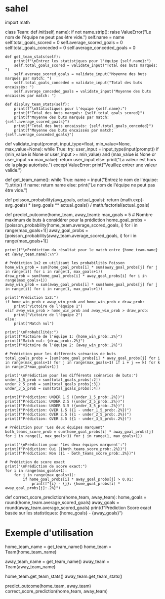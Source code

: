# sahel
import math

class Team:
    def _init_(self, name):
        if not name.strip():
            raise ValueError("Le nom de l'équipe ne peut pas être vide.")
        self.name = name
        self.total_goals_scored = 0
        self.average_scored_goals = 0
        self.total_goals_conceded = 0
        self.average_conceded_goals = 0

    def get_team_stats(self):
        print(f"\nEntrez les statistiques pour l'équipe {self.name}:")
        self.total_goals_scored = validate_input("Total des buts marqués: ")
        self.average_scored_goals = validate_input("Moyenne des buts marqués par match: ")
        self.total_goals_conceded = validate_input("Total des buts encaissés: ")
        self.average_conceded_goals = validate_input("Moyenne des buts encaissés par match: ")

    def display_team_stats(self):
        print(f"\nStatistiques pour l'équipe {self.name}:")
        print(f"Total des buts marqués: {self.total_goals_scored}")
        print(f"Moyenne des buts marqués par match: {self.average_scored_goals}")
        print(f"Total des buts encaissés: {self.total_goals_conceded}")
        print(f"Moyenne des buts encaissés par match: {self.average_conceded_goals}")

def validate_input(prompt, input_type=float, min_value=None, max_value=None):
    while True:
        try:
            user_input = input_type(input(prompt))
            if (min_value is None or user_input >= min_value) and (max_value is None or user_input <= max_value):
                return user_input
            else:
                print("La valeur est hors de la plage autorisée.")
        except ValueError:
            print("Veuillez entrer une valeur valide.")

def get_team_name():
    while True:
        name = input("Entrez le nom de l'équipe: ").strip()
        if name:
            return name
        else:
            print("Le nom de l'équipe ne peut pas être vide.")

def poisson_probability(avg_goals, actual_goals):
    return (math.exp(-avg_goals) * (avg_goals ** actual_goals)) / math.factorial(actual_goals)

def predict_outcome(home_team, away_team):
    max_goals = 5  # Nombre maximum de buts à considérer pour la prédiction
    home_goal_probs = [poisson_probability(home_team.average_scored_goals, i) for i in range(max_goals+1)]
    away_goal_probs = [poisson_probability(away_team.average_scored_goals, i) for i in range(max_goals+1)]

    print(f"\nPrédiction du résultat pour le match entre {home_team.name} et {away_team.name}:\n")

    # Prédiction 1x2 en utilisant les probabilités Poisson
    home_win_prob = sum(home_goal_probs[i] * sum(away_goal_probs[j] for j in range(i)) for i in range(1, max_goals+1))
    draw_prob = sum(home_goal_probs[i] * away_goal_probs[i] for i in range(max_goals+1))
    away_win_prob = sum(away_goal_probs[i] * sum(home_goal_probs[j] for j in range(i)) for i in range(1, max_goals+1))

    print("Prédiction 1x2:")
    if home_win_prob > away_win_prob and home_win_prob > draw_prob:
        print("Victoire de l'équipe 1")
    elif away_win_prob > home_win_prob and away_win_prob > draw_prob:
        print("Victoire de l'équipe 2")
    else:
        print("Match nul")

    print("\nProbabilités:")
    print(f"Victoire de l'équipe 1: {home_win_prob:.2%}")
    print(f"Match nul: {draw_prob:.2%}")
    print(f"Victoire de l'équipe 2: {away_win_prob:.2%}")

    # Prédiction pour les différents scénarios de buts
    total_goals_probs = [sum(home_goal_probs[i] * away_goal_probs[j] for i in range(max_goals+1) for j in range(max_goals+1) if i + j == k) for k in range(2*max_goals+1)]

    print("\nPrédiction pour les différents scénarios de buts:")
    under_1_5_prob = sum(total_goals_probs[:2])
    under_2_5_prob = sum(total_goals_probs[:3])
    under_3_5_prob = sum(total_goals_probs[:4])

    print(f"Prédiction: UNDER 1.5 ({under_1_5_prob:.2%})")
    print(f"Prédiction: UNDER 2.5 ({under_2_5_prob:.2%})")
    print(f"Prédiction: UNDER 3.5 ({under_3_5_prob:.2%})")
    print(f"Prédiction: OVER 1.5 ({1 - under_1_5_prob:.2%})")
    print(f"Prédiction: OVER 2.5 ({1 - under_2_5_prob:.2%})")
    print(f"Prédiction: OVER 3.5 ({1 - under_3_5_prob:.2%})")

    # Prédiction pour 'Les deux équipes marquent'
    both_teams_score_prob = sum(home_goal_probs[i] * away_goal_probs[j] for i in range(1, max_goals+1) for j in range(1, max_goals+1))

    print("\nPrédiction pour 'Les deux équipes marquent':")
    print(f"Prédiction: Oui ({both_teams_score_prob:.2%})")
    print(f"Prédiction: Non ({1 - both_teams_score_prob:.2%})")

    # Prédiction de score exact
    print("\nPrédiction de score exact:")
    for i in range(max_goals+1):
        for j in range(max_goals+1):
            if home_goal_probs[i] * away_goal_probs[j] > 0.01:
                print(f"{i} - {j}: {home_goal_probs[i] * away_goal_probs[j]:.2%}")

def correct_score_prediction(home_team, away_team):
    home_goals = round(home_team.average_scored_goals)
    away_goals = round(away_team.average_scored_goals)
    print(f"Prédiction Score exact basée sur les statistiques: {home_goals} - {away_goals}")

# Exemple d'utilisation
home_team_name = get_team_name()
home_team = Team(home_team_name)

away_team_name = get_team_name()
away_team = Team(away_team_name)

home_team.get_team_stats()
away_team.get_team_stats()

predict_outcome(home_team, away_team)
correct_score_prediction(home_team, away_team)
